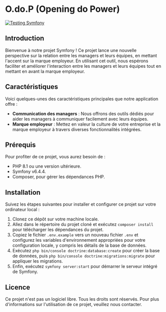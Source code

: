 # O.do.P (Opening do Power)

[![Testing Symfony](https://github.com/theo-htech/o.do.p/actions/workflows/symfony.yml/badge.svg?branch=develop)](https://github.com/theo-htech/o.do.p/actions/workflows/symfony.yml)

## Introduction

Bienvenue à notre projet Symfony ! Ce projet lance une nouvelle perspective sur la relation entre les managers et leurs équipes, en mettant l'accent sur la marque employeur. En utilisant cet outil, nous espérons faciliter et améliorer l'interaction entre les managers et leurs équipes tout en mettant en avant la marque employeur.

## Caractéristiques

Voici quelques-unes des caractéristiques principales que notre application offre :

- **Communication des managers** : Nous offrons des outils dédiés pour aider les managers à communiquer facilement avec leurs équipes.
- **Marque employeur** : Mettez en valeur la culture de votre entreprise et la marque employeur à travers diverses fonctionnalités intégrées.

## Prérequis 

Pour profiter de ce projet, vous aurez besoin de :

- PHP 8.1 ou une version ultérieure.
- Symfony v6.4.4.
- Composer, pour gérer les dépendances PHP.

## Installation

Suivez les étapes suivantes pour installer et configurer ce projet sur votre ordinateur local :

1. Clonez ce dépôt sur votre machine locale.
2. Allez dans le répertoire du projet cloné et exécutez `composer install` pour télécharger les dépendances du projet.
3. Copiez le fichier `.env.example` vers un nouveau fichier `.env` et configurez les variables d'environnement appropriées pour votre configuration locale, y compris les détails de la base de données.
4. Exécutez `php bin/console doctrine:database:create` pour créer la base de données, puis `php bin/console doctrine:migrations:migrate` pour appliquer les migrations.
5. Enfin, exécutez `symfony server:start` pour démarrer le serveur intégré de Symfony.

## Licence

Ce projet n'est pas un logiciel libre. Tous les droits sont réservés. Pour plus d'informations sur l'utilisation de ce projet, veuillez nous contacter.
